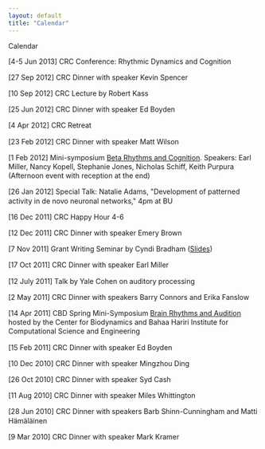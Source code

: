 ```yaml
---
layout: default
title: "Calendar"
---
```


<div id="title">
  Calendar
</div>
<div id="news">
  <p class="home" style="line-height: 1.3em;">[4-5 Jun 2013] CRC Conference: Rhythmic Dynamics and Cognition</p>

  <p class="home" style="line-height: 1.3em;">[27 Sep 2012] CRC Dinner with speaker Kevin Spencer</p>

  <p class="home" style="line-height: 1.3em;">[10 Sep 2012] CRC Lecture by Robert Kass</p>

  <p class="home" style="line-height: 1.3em;">[25 Jun 2012] CRC Dinner with 
  speaker Ed Boyden</p>

  <p class="home" style="line-height: 1.3em;">[4 Apr 2012] CRC Retreat</p>

  <p class="home" style="line-height: 1.3em;">[23 Feb 2012] CRC Dinner with speaker Matt Wilson</p>

  <p class="home" style="line-height: 1.3em;">[1 Feb 2012] Mini-symposium <a href="CRC2012_Flyer.pdf">Beta Rhythms and Cognition</a>. Speakers: Earl Miller, Nancy Kopell, Stephanie Jones, Nicholas Schiff, Keith Purpura (Afternoon event with reception at the end)</p>

  <p class="home" style="line-height: 1.3em;">[26 Jan 2012] Special Talk:  Natalie Adams, "Development of patterned activity in de novo neuronal networks," 4pm at BU</p>

  <p class="home" style="line-height: 1.3em;">[16 Dec 2011] CRC Happy Hour 4-6</p>

  <p class="home" style="line-height: 1.3em;">[12 Dec 2011] CRC Dinner with speaker Emery Brown</p>

  <p class="home" style="line-height: 1.3em;">[7 Nov 2011] Grant Writing Seminar by Cyndi Bradham (<a href="http://www.bu.edu/neuro/graduate/professional-development-resources">Slides</a>)</p>

  <p class="home" style="line-height: 1.3em;">[17 Oct 2011] CRC Dinner with speaker Earl Miller</p>

  <p class="home" style="line-height: 1.3em;">[12 July 2011] Talk by Yale Cohen on auditory processing</p>

  <p class="home" style="line-height: 1.3em;">[2 May 2011] CRC Dinner with speakers Barry Connors and Erika Fanslow</p>

  <p class="home" style="line-height: 1.3em;">[14 Apr 2011] CBD Spring
  Mini-Symposium <a href="/links_files/CBD_2011symposium.doc">Brain
  Rhythms and Audition</a> hosted by the Center for Biodynamics and Bahaa
  Hariri Institute for Computational Science and Engineering
  </p>

  <p class="home" style="line-height: 1.3em;">[15 Feb 2011] CRC Dinner with speaker Ed Boyden</p>

  <p class="home" style="line-height: 1.3em;">[10 Dec 2010] CRC Dinner with speaker Mingzhou Ding</p>

  <p class="home" style="line-height: 1.3em;">[26 Oct 2010] CRC Dinner with speaker Syd Cash</p>

  <p class="home" style="line-height: 1.3em;">[11 Aug 2010] CRC Dinner with speaker Miles Whittington</p>

  <p class="home" style="line-height: 1.3em;">[28 Jun 2010] CRC Dinner with speakers Barb Shinn-Cunningham and Matti H&auml;m&auml;l&auml;inen</p>

  <p class="home" style="line-height: 1.3em;">[9 Mar 2010] CRC Dinner with speaker Mark Kramer</p>
</div>
